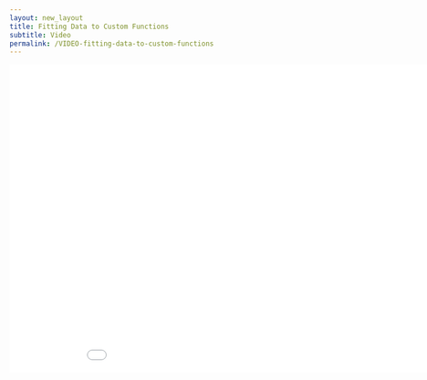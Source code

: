 ```yaml
---
layout: new_layout
title: Fitting Data to Custom Functions
subtitle: Video
permalink: /VIDEO-fitting-data-to-custom-functions
---
```


<iframe src="//player.vimeo.com/video/102278229" width="960" height="540" frameborder="0" allowfullscreen="allowfullscreen"></iframe>
